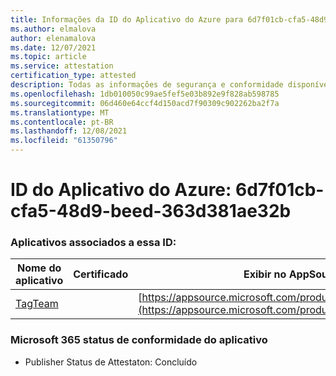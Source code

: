 ```yaml
---
title: Informações da ID do Aplicativo do Azure para 6d7f01cb-cfa5-48d9-beed-363d381ae32b
ms.author: elmalova
author: elenamalova
ms.date: 12/07/2021
ms.topic: article
ms.service: attestation
certification_type: attested
description: Todas as informações de segurança e conformidade disponíveis para o 6d7f01cb-cfa5-48d9-beed-363d381ae32b.
ms.openlocfilehash: 1db010050c99ae5fef5e03b892e9f828ab598785
ms.sourcegitcommit: 06d460e64ccf4d150acd7f90309c902262ba2f7a
ms.translationtype: MT
ms.contentlocale: pt-BR
ms.lasthandoff: 12/08/2021
ms.locfileid: "61350796"
---
```

# <a name="azure-app-id-6d7f01cb-cfa5-48d9-beed-363d381ae32b"></a>ID do Aplicativo do Azure: 6d7f01cb-cfa5-48d9-beed-363d381ae32b


### <a name="apps-associated-with-this-id"></a>Aplicativos associados a essa ID:
| **Nome do aplicativo** | **Certificado** | **Exibir no AppSource** |
|--------------|---------------|-----------------------|
| [TagTeam](https://docs.microsoft.com/microsoft-365-app-certification/forward/WA200002829) |  | [https://appsource.microsoft.com/product/office/WA200002829](https://appsource.microsoft.com/product/office/WA200002829) |

### <a name="microsoft-365-app-compliance-status"></a>Microsoft 365 status de conformidade do aplicativo
- Publisher Status de Attestaton: Concluído
